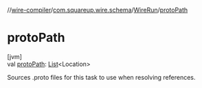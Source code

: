 //[wire-compiler](../../../index.md)/[com.squareup.wire.schema](../index.md)/[WireRun](index.md)/[protoPath](proto-path.md)

# protoPath

[jvm]\
val [protoPath](proto-path.md): [List](https://kotlinlang.org/api/latest/jvm/stdlib/kotlin.collections/-list/index.html)&lt;Location&gt;

Sources .proto files for this task to use when resolving references.
